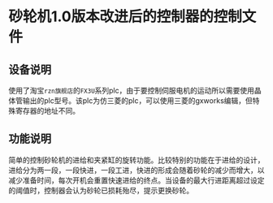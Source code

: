 # 砂轮机1.0版本改进后的控制器的控制文件
## 设备说明
使用了淘宝`rzn旗舰店`的`FX3U`系列plc，由于要控制伺服电机的运动所以需要使用晶体管输出的plc型号。该plc为仿三菱的plc，可以使用三菱的gxworks编辑，但特殊寄存器的地址不同。
## 功能说明
简单的控制砂轮机的进给和夹紧缸的旋转功能。比较特别的功能在于进给的设计，进给分为两一段，一段快进，一段工进，快进的形成会随着砂轮的减少而增大，以减少准备时间，每次开机会重置快速进给的终点。当设备的最大行进距离超过设定的阈值时，控制器会认为砂轮已损耗殆尽，提示更换砂轮。